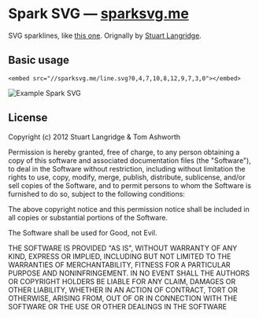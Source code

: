 # Spark SVG — [sparksvg.me](http://sparksvg.me)

SVG sparklines, like [this one](http://sparksvg.me/line.svg?0,4,7,10,8,12,9,7,3,0). Orignally by [Stuart Langridge](http://kryogenix.org/days/2012/12/30/simple-svg-sparklines).

## Basic usage

```
<embed src="//sparksvg.me/line.svg?0,4,7,10,8,12,9,7,3,0"></embed>
```

![Example Spark SVG](http://i.phuu.net/Ly00/Screen%20Shot%202013-01-06%20at%2012.09.42.png)

## License

Copyright (c) 2012 Stuart Langridge & Tom Ashworth

Permission is hereby granted, free of charge, to any person obtaining a copy of this software and associated documentation files (the "Software"), to deal in the Software without restriction, including without limitation the rights to use, copy, modify, merge, publish, distribute, sublicense, and/or sell copies of the Software, and to permit persons to whom the Software is furnished to do so, subject to the following conditions:

The above copyright notice and this permission notice shall be included in all copies or substantial portions of the Software.

The Software shall be used for Good, not Evil.

THE SOFTWARE IS PROVIDED "AS IS", WITHOUT WARRANTY OF ANY KIND, EXPRESS OR IMPLIED, INCLUDING BUT NOT LIMITED TO THE WARRANTIES OF MERCHANTABILITY, FITNESS FOR A PARTICULAR PURPOSE AND NONINFRINGEMENT. IN NO EVENT SHALL THE AUTHORS OR COPYRIGHT HOLDERS BE LIABLE FOR ANY CLAIM, DAMAGES OR OTHER LIABILITY, WHETHER IN AN ACTION OF CONTRACT, TORT OR OTHERWISE, ARISING FROM, OUT OF OR IN CONNECTION WITH THE SOFTWARE OR THE USE OR OTHER DEALINGS IN THE SOFTWARE